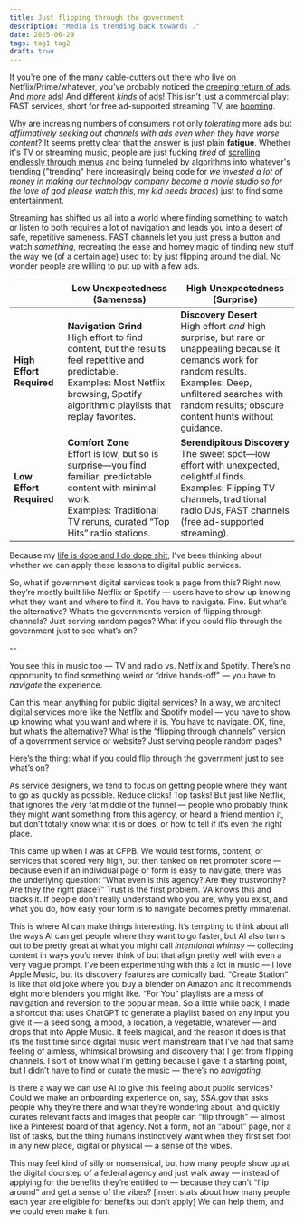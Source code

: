 ```yaml
---
title: Just flipping through the government
description: "Media is trending back towards ."
date: 2025-06-29
tags: tag1 tag2
draft: true
---
```

If you're one of the many cable-cutters out there who live on Netflix/Prime/whatever, you've probably noticed the [creeping return of ads](https://www.thedrum.com/news/2025/05/15/netflix-goes-all-ads-content-and-cowboys-inside-its-third-upfront). And [*more* ads](https://www.adweek.com/media/amazon-doubles-prime-video-ad-load/)! And [different *kinds* of ads](https://www.theverge.com/news/667042/netflix-ad-supported-tier-94-million-users-upfront-2025)! This isn't just a commercial play: FAST services, short for free ad-supported streaming TV, are [booming](https://www.soundandvision.com/content/fast-times-rise-free-ad-supported-television).

Why are increasing numbers of consumers not only *tolerating* more ads but *affirmatively seeking out channels with ads even when they have worse content*? It seems pretty clear that the answer is just plain **fatigue**. Whether it's TV or streaming music, people are just fucking *tired* of [scrolling endlessly through menus](https://www.usertesting.com/company/newsroom/press-releases/lost-stream-survey-finds-americans-waste-nearly-five-days-year-just) and being funneled by algorithms into whatever's trending ("trending" here increasingly being code for *we invested a lot of money in making our technology company become a movie studio so for the love of god please watch this, my kid needs braces*) just to find some entertainment. 

Streaming has shifted us all into a world where finding something to watch or listen to both requires a lot of navigation and leads you into a desert of safe, repetitive sameness. FAST channels let you just press a button and watch *something*, recreating the ease and homey magic of finding new stuff the way we (of a certain age) used to: by just flipping around the dial. No wonder people are willing to put up with a few ads.








|                          | **Low Unexpectedness (Sameness)**                                     | **High Unexpectedness (Surprise)**                                      |
|--------------------------|-----------------------------------------------------------------------|-------------------------------------------------------------------------|
| **High Effort Required** | **Navigation Grind**<br>High effort to find content, but the results feel repetitive and predictable.<br>Examples: Most Netflix browsing, Spotify algorithmic playlists that replay favorites. | **Discovery Desert**<br>High effort *and* high surprise, but rare or unappealing because it demands work for random results.<br>Examples: Deep, unfiltered searches with random results; obscure content hunts without guidance. |
| **Low Effort Required**  | **Comfort Zone**<br>Effort is low, but so is surprise—you find familiar, predictable content with minimal work.<br>Examples: Traditional TV reruns, curated “Top Hits” radio stations. | **Serendipitous Discovery**<br>The sweet spot—low effort with unexpected, delightful finds.<br>Examples: Flipping TV channels, traditional radio DJs, FAST channels (free ad-supported streaming). |



Because my [life is dope and I do dope shit](https://media0.giphy.com/media/v1.Y2lkPTc5MGI3NjExM2lmM3g4dXB3aXFrNGJoaGF5aXg1eXlzdWdlbWk0aDhxM3h0N3ByYyZlcD12MV9pbnRlcm5hbF9naWZfYnlfaWQmY3Q9Zw/l41m3D8YTRNRn9YAg/giphy.gif), I've been thinking about whether we can apply these lessons to digital public services.




So, what if government digital services took a page from this? Right now, they’re mostly built like Netflix or Spotify — users have to show up knowing what they want and where to find it. You have to navigate. Fine. But what’s the alternative? What’s the government’s version of flipping through channels? Just serving random pages? What if you could flip through the government just to see what’s on?

--

You see this in music too — TV and radio vs. Netflix and Spotify. There’s no opportunity to find something weird or “drive hands-off” — you have to _navigate_ the experience.

Can this mean anything for public digital services? In a way, we architect digital services more like the Netflix and Spotify model — you have to show up knowing what you want and where it is. You have to navigate. OK, fine, but what’s the alternative? What is the “flipping through channels” version of a government service or website? Just serving people random pages?

Here’s the thing: what if you could flip through the government just to see what’s on?

As service designers, we tend to focus on getting people where they want to go as quickly as possible. Reduce clicks! Top tasks! But just like Netflix, that ignores the very fat middle of the funnel — people who probably think they might want something from this agency, or heard a friend mention it, but don’t totally know what it is or does, or how to tell if it’s even the right place.

This came up when I was at CFPB. We would test forms, content, or services that scored very high, but then tanked on net promoter score — because even if an individual page or form is easy to navigate, there was the underlying question: “What even is this agency? Are they trustworthy? Are they the right place?” Trust is the first problem. VA knows this and tracks it. If people don’t really understand who you are, why you exist, and what you do, how easy your form is to navigate becomes pretty immaterial.

This is where AI can make things interesting. It’s tempting to think about all the ways AI can get people where they want to go faster, but AI also turns out to be pretty great at what you might call _intentional whimsy_ — collecting content in ways you’d never think of but that align pretty well with even a very vague prompt. I’ve been experimenting with this a lot in music — I love Apple Music, but its discovery features are comically bad. “Create Station” is like that old joke where you buy a blender on Amazon and it recommends eight more blenders you might like. “For You” playlists are a mess of navigation and reversion to the popular mean. So a little while back, I made a shortcut that uses ChatGPT to generate a playlist based on any input you give it — a seed song, a mood, a location, a vegetable, whatever — and drops that into Apple Music. It feels magical, and the reason it does is that it’s the first time since digital music went mainstream that I’ve had that same feeling of aimless, whimsical browsing and discovery that I get from flipping channels. I sort of know what I’m getting because I gave it a starting point, but I didn’t have to find or curate the music — there’s no _navigating._

Is there a way we can use AI to give this feeling about public services? Could we make an onboarding experience on, say, SSA.gov that asks people why they’re there and what they’re wondering about, and quickly curates relevant facts and images that people can “flip through” — almost like a Pinterest board of that agency. Not a form, not an “about” page, nor a list of tasks, but the thing humans instinctively want when they first set foot in any new place, digital or physical — a sense of the vibes.

This may feel kind of silly or nonsensical, but how many people show up at the digital doorstep of a federal agency and just walk away — instead of applying for the benefits they’re entitled to — because they can’t “flip around” and get a sense of the vibes? [insert stats about how many people each year are eligible for benefits but don’t apply] We can help them, and we could even make it fun.